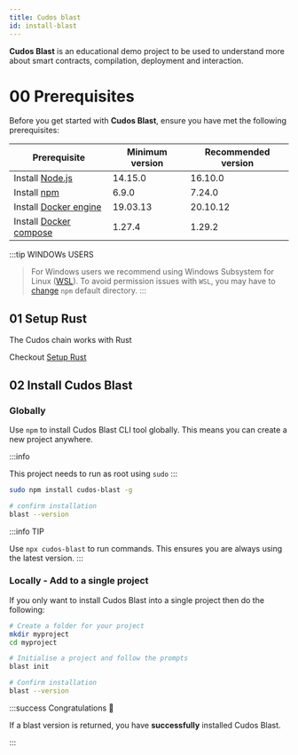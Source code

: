 ```yaml
---
title: Cudos blast
id: install-blast
---
```


**Cudos Blast** is an educational demo project to be used to understand more about smart contracts, compilation, deployment and interaction. 

# 00 Prerequisites

Before you get started with **Cudos Blast**, ensure you have met the following prerequisites:

| Prerequisite   | Minimum version | Recommended version |
| ---            | ---             | ---                 |
| Install [Node.js](https://nodejs.org/en/download/package-manager/)       | 14.15.0         | 16.10.0             |
| Install [npm](https://www.npmjs.com/)            | 6.9.0           | 7.24.0              |
| Install [Docker engine](https://docs.docker.com/engine/install)  | 19.03.13        | 20.10.12            |
| Install [Docker compose](https://github.com/docker/compose) | 1.27.4          | 1.29.2              |  

:::tip WINDOWs USERS
> For Windows users we recommend using Windows Subsystem for Linux ([WSL](https://docs.microsoft.com/en-us/windows/wsl/install-manual#downloading-distros)).
> To avoid permission issues with `WSL`, you may have to [change](https://docs.npmjs.com/resolving-eacces-permissions-errors-when-installing-packages-globally#manually-change-npms-default-directory) `npm` default directory. 
:::

## 01 Setup Rust

The Cudos chain works with Rust

Checkout [Setup Rust](/docs/build/setup-rust)

## 02 Install Cudos Blast

### Globally

Use `npm` to install Cudos Blast CLI tool globally. This means you can create a new project anywhere. 

:::info

This project needs to run as root using `sudo` 
:::

```bash
sudo npm install cudos-blast -g

# confirm installation
blast --version
```
:::info TIP

Use `npx cudos-blast` to run commands. This ensures you are always using the latest version. 
:::

### Locally - Add to a single project

If you only want to install Cudos Blast into a single project then do the following:

```bash
# Create a folder for your project
mkdir myproject
cd myproject

# Initialise a project and follow the prompts
blast init

# Confirm installation
blast --version
```

:::success Congratulations 🎉

If a blast version is returned, you have **successfully** installed Cudos Blast.

:::


